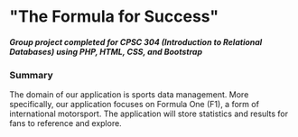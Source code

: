 # "The Formula for Success"
#### *Group project completed for CPSC 304 (Introduction to Relational Databases) using PHP, HTML, CSS, and Bootstrap*

### Summary
The domain of our application is sports data management. More specifically, our application focuses on Formula One (F1), a form of international motorsport. The application will store statistics and results for fans to reference and explore. 

